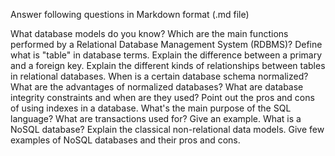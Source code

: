 Answer following questions in Markdown format (.md file)

What database models do you know?
Which are the main functions performed by a Relational Database Management System (RDBMS)?
Define what is "table" in database terms.
Explain the difference between a primary and a foreign key.
Explain the different kinds of relationships between tables in relational databases.
When is a certain database schema normalized?
What are the advantages of normalized databases?
What are database integrity constraints and when are they used?
Point out the pros and cons of using indexes in a database.
What's the main purpose of the SQL language?
What are transactions used for?
Give an example.
What is a NoSQL database?
Explain the classical non-relational data models.
Give few examples of NoSQL databases and their pros and cons.
